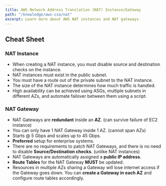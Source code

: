 ```yaml
---
title: AWS Network Address Translation (NAT) Instance/Gateway
path: "/knowledge/aws-csa/nat"
excerpt: Learn more about AWS NAT instances and NAT gateways.
---
```


## Cheat Sheet

### NAT Instance

- When creating a NAT instance, you must disable source and destination checks on the instance.
- NAT instances must exist in the public subnet.
- You must have a route out of the private subnet to the NAT instance.
- The size of the NAT instance determines how much traffic is handled.
- High availability can be achieved using ASGs, multiple subnets in different AZs, and automate failover between them using a script.

### NAT Gateway

- NAT Gateways are **redundant** inside an **AZ**. (can survive failure of EC2 instance)
- You can only have 1 NAT Gateway inside 1 AZ. (cannot span AZs)
- Starts @ 5 Gbps and scales up to 45 Gbps.
- **Preferred** setup for enterprise systems.
- There are no requirements to patch NAT Gateways, and there is no need to disable **Source/Destination checks**. (unlike NAT instances)
- NAT Gateways are automatically assigned a **public IP address**.
- **Route Tables** for the NAT Gateway **MUST** be updated.
- Resources in multiple AZs sharing a Gateway will lose internet access if the Gateway goes down. You can **create a Gateway in each AZ** and configure route tables accordingly.